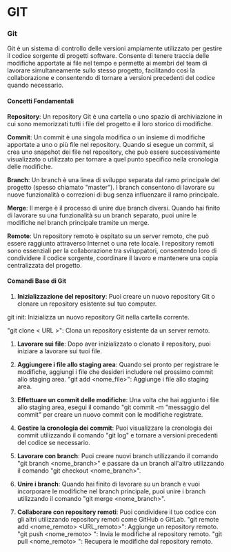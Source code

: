 <!-- @format -->

# GIT

### Git

Git è un sistema di controllo delle versioni ampiamente utilizzato per gestire il codice sorgente di progetti software. Consente di tenere traccia delle modifiche apportate ai file nel tempo e permette ai membri del team di lavorare simultaneamente sullo stesso progetto, facilitando così la collaborazione e consentendo di tornare a versioni precedenti del codice quando necessario.

#### Concetti Fondamentali

**Repository**: Un repository Git è una cartella o uno spazio di archiviazione in cui sono memorizzati tutti i file del progetto e il loro storico di modifiche.

**Commit**: Un commit è una singola modifica o un insieme di modifiche apportate a uno o più file nel repository. Quando si esegue un commit, si crea uno snapshot dei file nel repository, che può essere successivamente visualizzato o utilizzato per tornare a quel punto specifico nella cronologia delle modifiche.

**Branch**: Un branch è una linea di sviluppo separata dal ramo principale del progetto (spesso chiamato "master"). I branch consentono di lavorare su nuove funzionalità o correzioni di bug senza influenzare il ramo principale.

**Merge**: Il merge è il processo di unire due branch diversi. Quando hai finito di lavorare su una funzionalità su un branch separato, puoi unire le modifiche nel branch principale tramite un merge.

**Remote**: Un repository remoto è ospitato su un server remoto, che può essere raggiunto attraverso Internet o una rete locale. I repository remoti sono essenziali per la collaborazione tra sviluppatori, consentendo loro di condividere il codice sorgente, coordinare il lavoro e mantenere una copia centralizzata del progetto.

#### Comandi Base di Git

1. **Inizializzazione del repository**: Puoi creare un nuovo repository Git o clonare un repository esistente sul tuo computer.

git init: Inizializza un nuovo repository Git nella cartella corrente.

"git clone < URL >": Clona un repository esistente da un server remoto.

1. **Lavorare sui file**: Dopo aver inizializzato o clonato il repository, puoi iniziare a lavorare sui tuoi file.

2. **Aggiungere i file allo staging area**: Quando sei pronto per registrare le modifiche, aggiungi i file che desideri includere nel prossimo commit allo staging area.
   "git add <nome_file>": Aggiunge i file allo staging area.

3. **Effettuare un commit delle modifiche**: Una volta che hai aggiunto i file allo staging area, esegui il comando "git commit -m "messaggio del commit" per creare un nuovo commit con le modifiche registrate.

4. **Gestire la cronologia dei commit**: Puoi visualizzare la cronologia dei commit utilizzando il comando "git log" e tornare a versioni precedenti del codice se necessario.

5. **Lavorare con branch**: Puoi creare nuovi branch utilizzando il comando "git branch <nome_branch>" e passare da un branch all'altro utilizzando il comando "git checkout <nome_branch>".

6. **Unire i branch**: Quando hai finito di lavorare su un branch e vuoi incorporare le modifiche nel branch principale, puoi unire i branch utilizzando il comando "git merge <nome_branch>".

7. **Collaborare con repository remoti**: Puoi condividere il tuo codice con gli altri utilizzando repository remoti come GitHub o GitLab.
   "git remote add <nome_remoto> <URL_remoto>": Aggiunge un repository remoto.
   "git push <nome_remoto> <branch>": Invia le modifiche al repository remoto.
   "git pull <nome_remoto> <branch>": Recupera le modifiche dal repository remoto.
